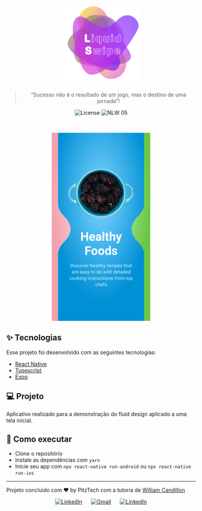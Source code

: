 <h1 align="center">
  <img alt="Liquid Swipe" title="Liquid Swipe" src=".github/icon.png" height="200"/>
</h1>
<blockquote align="center">“Sucesso não é o resultado de um jogo, mas o destino de uma jornada”!</blockquote>

<p align="center">
  <img alt="License" src="https://img.shields.io/static/v1?label=license&message=MIT&color=32B768&labelColor=000000">

 <img src="https://img.shields.io/static/v1?label=NLW&message=05&color=32B768&labelColor=000000" alt="NLW 05" />
</p>

<br>

<p align="center">
  <img alt="Liquid Swipe" src=".github/cover.png" height="500">
</p>

## ✨ Tecnologias

Esse projeto foi desenvolvido com as seguintes tecnologias:

-  [React Native](https://reactnative.dev/)
-  [Typescript](https://www.typescriptlang.org/)
-  [Expo](https://expo.io/)

## 💻 Projeto

Aplicativo realizado para a demonstração do fluid design aplicado a uma tela inicial.

## 🚀 Como executar

-  Clone o repositório
-  Instale as dependências com `yarn`
-  Inicie seu app com `npx react-native run-android` ou `npx react-native run-ios`

---

Projeto concluido com ♥ by PitzTech com a tutoria de [William Candillon](https://github.com/wcandillon)

<p align="center">
  <a href="https://www.linkedin.com/in/victor-laurentino-do-nascimento/"><img alt="LinkedIn" src="https://img.shields.io/badge/LinkedIn-0077B5?style=for-the-badge&logo=linkedin&logoColor=white"></a>
  &nbsp;&nbsp;&nbsp;&nbsp;
  <a href="mailto:victorlaurentino7@gmail.com?subject=Oi%20Victor!%20Vim%20do%20seu%20GitHub"><img alt="Gmail" src="https://img.shields.io/badge/Gmail-D14836?style=for-the-badge&logo=gmail&logoColor=white"></a>
  &nbsp;&nbsp;&nbsp;&nbsp;
  <a href="https://www.linkedin.com/in/victor-laurentino-do-nascimento/"><img alt="LinkedIn" src="https://img.shields.io/badge/LinkedIn-0077B5?style=for-the-badge&logo=linkedin&logoColor=white"></a>
</p>
